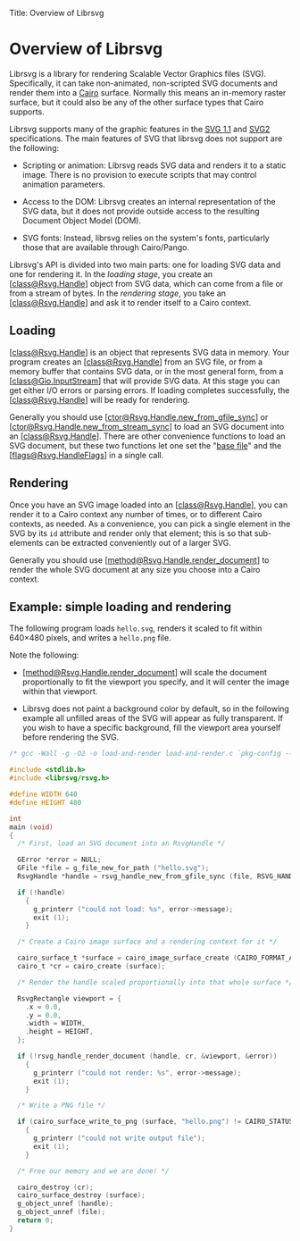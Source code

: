 Title: Overview of Librsvg

# Overview of Librsvg

Librsvg is a library for rendering Scalable Vector Graphics files (SVG).
Specifically, it can take non-animated, non-scripted SVG documents and
render them into a [Cairo](https://www.cairographics.org/) surface.
Normally this means an in-memory raster surface, but it could also be
any of the other surface types that Cairo supports.

Librsvg supports many of the graphic features in the [SVG
1.1](https://www.w3.org/TR/SVG/) and [SVG2](https://www.w3.org/TR/SVG2/)
specifications. The main features of SVG that librsvg does not support
are the following:

* Scripting or animation: Librsvg reads SVG data and renders it to a
  static image. There is no provision to execute scripts that may
  control animation parameters.

* Access to the DOM: Librsvg creates an internal representation of
  the SVG data, but it does not provide outside access to the
  resulting Document Object Model (DOM).

* SVG fonts: Instead, librsvg relies on the system's fonts,
  particularly those that are available through Cairo/Pango.

Librsvg's API is divided into two main parts: one for loading SVG data
and one for rendering it. In the *loading stage*, you create an
[class@Rsvg.Handle] object from SVG data, which can come from a file or from a
stream of bytes. In the *rendering stage*, you take an [class@Rsvg.Handle] and
ask it to render itself to a Cairo context.

## Loading

[class@Rsvg.Handle] is an object that represents SVG data in memory. Your program
creates an [class@Rsvg.Handle] from an SVG file, or from a memory buffer that
contains SVG data, or in the most general form, from a [class@Gio.InputStream] that
will provide SVG data.  At this stage you can get either I/O errors or
parsing errors. If loading completes successfully, the [class@Rsvg.Handle] will
be ready for rendering.

Generally you should use [ctor@Rsvg.Handle.new_from_gfile_sync] or
[ctor@Rsvg.Handle.new_from_stream_sync] to load an SVG document into
an [class@Rsvg.Handle]. There are other convenience functions to load
an SVG document, but these two functions let one set the "[base
file](class.Handle.html#the-base-file-and-resolving-references-to-external-files)"
and the [flags@Rsvg.HandleFlags] in a single call.

## Rendering

Once you have an SVG image loaded into an [class@Rsvg.Handle], you can render it
to a Cairo context any number of times, or to different Cairo contexts,
as needed. As a convenience, you can pick a single element in the SVG by
its `id` attribute and render only that element; this is so that
sub-elements can be extracted conveniently out of a larger SVG.

Generally you should use [method@Rsvg.Handle.render_document] to render the
whole SVG document at any size you choose into a Cairo context.

## Example: simple loading and rendering

The following program loads `hello.svg`, renders it scaled to fit within
640×480 pixels, and writes a `hello.png` file.

Note the following:

* [method@Rsvg.Handle.render_document] will scale the document
   proportionally to fit the viewport you specify, and it will center
   the image within that viewport.

* Librsvg does not paint a background color by default, so in the
  following example all unfilled areas of the SVG will appear as fully
  transparent. If you wish to have a specific background, fill the
  viewport area yourself before rendering the SVG.

```c
/* gcc -Wall -g -O2 -o load-and-render load-and-render.c `pkg-config --cflags --libs rsvg-2.0` */

#include <stdlib.h>
#include <librsvg/rsvg.h>

#define WIDTH 640
#define HEIGHT 480

int
main (void)
{
  /* First, load an SVG document into an RsvgHandle */

  GError *error = NULL;
  GFile *file = g_file_new_for_path ("hello.svg");
  RsvgHandle *handle = rsvg_handle_new_from_gfile_sync (file, RSVG_HANDLE_FLAGS_NONE, NULL, &error);

  if (!handle)
    {
      g_printerr ("could not load: %s", error->message);
      exit (1);
    }

  /* Create a Cairo image surface and a rendering context for it */

  cairo_surface_t *surface = cairo_image_surface_create (CAIRO_FORMAT_ARGB32, WIDTH, HEIGHT);
  cairo_t *cr = cairo_create (surface);

  /* Render the handle scaled proportionally into that whole surface */

  RsvgRectangle viewport = {
    .x = 0.0,
    .y = 0.0,
    .width = WIDTH,
    .height = HEIGHT,
  };

  if (!rsvg_handle_render_document (handle, cr, &viewport, &error))
    {
      g_printerr ("could not render: %s", error->message);
      exit (1);
    }

  /* Write a PNG file */

  if (cairo_surface_write_to_png (surface, "hello.png") != CAIRO_STATUS_SUCCESS)
    {
      g_printerr ("could not write output file");
      exit (1);
    }

  /* Free our memory and we are done! */

  cairo_destroy (cr);
  cairo_surface_destroy (surface);
  g_object_unref (handle);
  g_object_unref (file);
  return 0;
}
```
